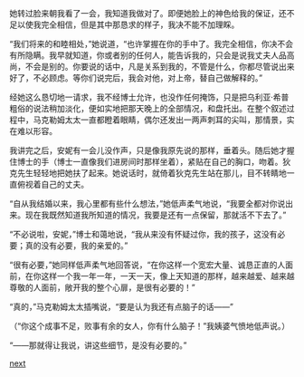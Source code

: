 
她转过脸来朝我看了一会，我知道我做对了。即便她脸上的神色给我的保证，还不足以使我完全相信，但是其中那恳求的样子，我决不能不加理睬。

“我们将来的和睦相处，”她说道，“也许掌握在你的手中了。我完全相信，你决不会有所隐瞒。我早就知道，你或者别的任何人，能告诉我的，只会是说我丈夫人品高尚，不会是别的。你要说的话中，凡是关系到我的，不管是什么，你都尽管说出来好了，不必顾虑。等你们说完后，我会对他，对上帝，替自己做解释的。”

经她这么恳切地一请求，我不经博士允许，也没作任何掩饰，只是把乌利亚·希普粗俗的说法稍加淡化，便如实地把那天晚上的全部情况，和盘托出。在整个叙述过程中，马克勒姆太太一直都瞪着眼睛，偶尔还发出一两声刺耳的尖叫，那情景，实在难以形容。

我讲完之后，安妮有一会儿没作声，只是像我原先说的那样，垂着头。随后她才握住博士的手（博士一直像我们进房间时那样坐着），紧贴在自己的胸口，吻着。狄克先生轻轻地把她扶了起来。她说话时，就倚着狄克先生站在那儿，目不转睛地一直俯视着自己的丈夫。

“自从我结婚以来，我心里都有些什么想法，”她低声柔气地说，“我要全都对你说出来。现在我既然知道我所知道的情况，我要是还有一点保留，那就活不下去了。”

“不必说啦，安妮，”博士和蔼地说，“我从来没有怀疑过你，我的孩子，这没有必要；真的没有必要，我的亲爱的。”

“很有必要，”她同样低声柔气地回答说，“在你这样一个宽宏大量、诚恳正直的人面前，在你这样一个我一年一年，一天一天，像上天知道的那样，越来越爱、越来越尊敬的人面前，敞开我的整个心扉，是很有必要的！”

“真的，”马克勒姆太太插嘴说，“要是认为我还有点脑子的话——”

（“你这个成事不足，败事有余的女人，你有什么脑子！”我姨婆气愤地低声说。）

“——那就得让我说，讲这些细节，是没有必要的。”

[next](page583.md)